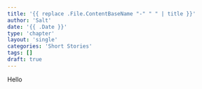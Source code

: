 ```yaml
---
title: '{{ replace .File.ContentBaseName "-" " " | title }}'
author: 'Salt'
date: '{{ .Date }}'
type: 'chapter'
layout: 'single'
categories: 'Short Stories'
tags: []
draft: true
---
```


Hello
